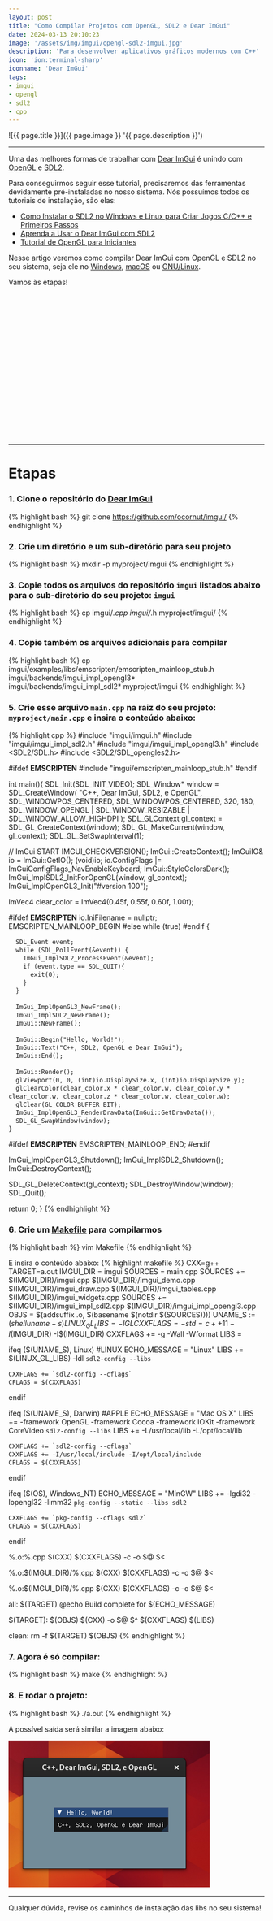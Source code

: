 ```yaml
---
layout: post
title: "Como Compilar Projetos com OpenGL, SDL2 e Dear ImGui"
date: 2024-03-13 20:10:23
image: '/assets/img/imgui/opengl-sdl2-imgui.jpg'
description: 'Para desenvolver aplicativos gráficos modernos com C++'
icon: 'ion:terminal-sharp'
iconname: 'Dear ImGui'
tags:
- imgui
- opengl
- sdl2
- cpp
---
```


![{{ page.title }}]({{ page.image }} '{{ page.description }}')

---

Uma das melhores formas de trabalhar com [Dear ImGui](https://terminalroot.com.br/tags#imgui) é unindo com [OpenGL](https://terminalroot.com.br/tags#opengl) e [SDL2](https://terminalroot.com.br/tags#sdl2).

Para conseguirmos seguir esse tutorial, precisaremos das ferramentas devidamente pré-instaladas no nosso sistema. Nós possuímos todos os tutoriais de instalação, são elas:

+ [Como Instalar o SDL2 no Windows e Linux para Criar Jogos C/C++ e Primeiros Passos](https://terminalroot.com.br/2023/01/como-instalar-o-sdl2-no-windows-e-linux-para-criar-jogos-c-cpp-e-primeiros-passos.html)
+ [Aprenda a Usar o Dear ImGui com SDL2](https://terminalroot.com.br/2023/10/aprenda-a-usar-o-dear-imgui-com-sdl2.html)
+ [Tutorial de OpenGL para Iniciantes](https://terminalroot.com.br/2024/02/tutorial-de-opengl-para-iniciantes.html)

Nesse artigo veremos como compilar Dear ImGui com OpenGL e SDL2 no seu sistema, seja ele no [Windows](https://terminalroot.com.br/tags#windows), [macOS](https://terminalroot.com.br/tags#macos) ou [GNU/Linux](https://terminalroot.com.br/tags#gnulinux).

Vamos às etapas!


<!-- SQUARE - GAMES ROOT -->
<script async src="//pagead2.googlesyndication.com/pagead/js/adsbygoogle.js"></script>
<ins class="adsbygoogle"
style="display:inline-block;width:336px;height:280px"
data-ad-client="ca-pub-2838251107855362"
data-ad-slot="5351066970"></ins>
<script>
(adsbygoogle = window.adsbygoogle || []).push({});
</script>

---

# Etapas

### 1. Clone o repositório do [Dear ImGui](https://terminalroot.com.br/tags#imgui)
{% highlight bash %}
git clone https://github.com/ocornut/imgui/
{% endhighlight %}

### 2. Crie um diretório e um sub-diretório para seu projeto 
{% highlight bash %}
mkdir -p myproject/imgui
{% endhighlight %}

### 3. Copie todos os arquivos do repositório `imgui` listados abaixo para o sub-diretório do seu projeto: `imgui`
{% highlight bash %}
cp imgui/*.cpp imgui/*.h myproject/imgui/
{% endhighlight %}

### 4. Copie também os arquivos adicionais para compilar
{% highlight bash %}
cp imgui/examples/libs/emscripten/emscripten_mainloop_stub.h \
   imgui/backends/imgui_impl_opengl3* \
   imgui/backends/imgui_impl_sdl2* myproject/imgui
{% endhighlight %}

### 5. Crie esse arquivo `main.cpp` na raiz do seu projeto: `myproject/main.cpp` e insira o conteúdo abaixo:
{% highlight cpp %}
#include "imgui/imgui.h"
#include "imgui/imgui_impl_sdl2.h"
#include "imgui/imgui_impl_opengl3.h"
#include <SDL2/SDL.h>
#include <SDL2/SDL_opengles2.h>

#ifdef __EMSCRIPTEN__
#include "imgui/emscripten_mainloop_stub.h"
#endif

int main(){
  SDL_Init(SDL_INIT_VIDEO);
  SDL_Window* window = SDL_CreateWindow(
      "C++, Dear ImGui, SDL2, e OpenGL", 
      SDL_WINDOWPOS_CENTERED, SDL_WINDOWPOS_CENTERED, 
      320, 180, 
      SDL_WINDOW_OPENGL | SDL_WINDOW_RESIZABLE | SDL_WINDOW_ALLOW_HIGHDPI
      );
  SDL_GLContext gl_context = SDL_GL_CreateContext(window);
  SDL_GL_MakeCurrent(window, gl_context);
  SDL_GL_SetSwapInterval(1);

  // ImGui START
  IMGUI_CHECKVERSION();
  ImGui::CreateContext();
  ImGuiIO& io = ImGui::GetIO(); (void)io;
  io.ConfigFlags |= ImGuiConfigFlags_NavEnableKeyboard;
  ImGui::StyleColorsDark();
  ImGui_ImplSDL2_InitForOpenGL(window, gl_context);
  ImGui_ImplOpenGL3_Init("#version 100");

  ImVec4 clear_color = ImVec4(0.45f, 0.55f, 0.60f, 1.00f);

#ifdef __EMSCRIPTEN__
  io.IniFilename = nullptr;
  EMSCRIPTEN_MAINLOOP_BEGIN
#else
    while (true)
#endif
    {

      SDL_Event event;
      while (SDL_PollEvent(&event)) {
        ImGui_ImplSDL2_ProcessEvent(&event);
        if (event.type == SDL_QUIT){
          exit(0);
        }
      }

      ImGui_ImplOpenGL3_NewFrame();
      ImGui_ImplSDL2_NewFrame();
      ImGui::NewFrame();

      ImGui::Begin("Hello, World!");
      ImGui::Text("C++, SDL2, OpenGL e Dear ImGui");
      ImGui::End();

      ImGui::Render();
      glViewport(0, 0, (int)io.DisplaySize.x, (int)io.DisplaySize.y);
      glClearColor(clear_color.x * clear_color.w, clear_color.y * clear_color.w, clear_color.z * clear_color.w, clear_color.w);
      glClear(GL_COLOR_BUFFER_BIT);
      ImGui_ImplOpenGL3_RenderDrawData(ImGui::GetDrawData());
      SDL_GL_SwapWindow(window);
    }
#ifdef __EMSCRIPTEN__
  EMSCRIPTEN_MAINLOOP_END;
#endif

  ImGui_ImplOpenGL3_Shutdown();
  ImGui_ImplSDL2_Shutdown();
  ImGui::DestroyContext();

  SDL_GL_DeleteContext(gl_context);
  SDL_DestroyWindow(window);
  SDL_Quit();

  return 0;
}
{% endhighlight %}

### 6. Crie um [Makefile](https://terminalroot.com.br/tags#make) para compilarmos
{% highlight bash %}
vim Makefile
{% endhighlight %}

E insira o conteúdo abaixo:
{% highlight makefile %}
CXX=g++
TARGET=a.out
IMGUI_DIR = imgui
SOURCES = main.cpp
SOURCES += $(IMGUI_DIR)/imgui.cpp $(IMGUI_DIR)/imgui_demo.cpp $(IMGUI_DIR)/imgui_draw.cpp $(IMGUI_DIR)/imgui_tables.cpp $(IMGUI_DIR)/imgui_widgets.cpp
SOURCES += $(IMGUI_DIR)/imgui_impl_sdl2.cpp $(IMGUI_DIR)/imgui_impl_opengl3.cpp
OBJS = $(addsuffix .o, $(basename $(notdir $(SOURCES))))
UNAME_S := $(shell uname -s)
LINUX_GL_LIBS = -lGL
CXXFLAGS = -std=c++11 -I$(IMGUI_DIR) -I$(IMGUI_DIR)
CXXFLAGS += -g -Wall -Wformat
LIBS =

ifeq ($(UNAME_S), Linux) #LINUX
	ECHO_MESSAGE = "Linux"
	LIBS += $(LINUX_GL_LIBS) -ldl `sdl2-config --libs`

	CXXFLAGS += `sdl2-config --cflags`
	CFLAGS = $(CXXFLAGS)
endif

ifeq ($(UNAME_S), Darwin) #APPLE
	ECHO_MESSAGE = "Mac OS X"
	LIBS += -framework OpenGL -framework Cocoa -framework IOKit -framework CoreVideo `sdl2-config --libs`
	LIBS += -L/usr/local/lib -L/opt/local/lib

	CXXFLAGS += `sdl2-config --cflags`
	CXXFLAGS += -I/usr/local/include -I/opt/local/include
	CFLAGS = $(CXXFLAGS)
endif

ifeq ($(OS), Windows_NT)
    ECHO_MESSAGE = "MinGW"
    LIBS += -lgdi32 -lopengl32 -limm32 `pkg-config --static --libs sdl2`

    CXXFLAGS += `pkg-config --cflags sdl2`
    CFLAGS = $(CXXFLAGS)
endif

%.o:%.cpp
	$(CXX) $(CXXFLAGS) -c -o $@ $<

%.o:$(IMGUI_DIR)/%.cpp
	$(CXX) $(CXXFLAGS) -c -o $@ $<

%.o:$(IMGUI_DIR)/%.cpp
	$(CXX) $(CXXFLAGS) -c -o $@ $<

all: $(TARGET)
	@echo Build complete for $(ECHO_MESSAGE)

$(TARGET): $(OBJS)
	$(CXX) -o $@ $^ $(CXXFLAGS) $(LIBS)

clean:
	rm -f $(TARGET) $(OBJS)
{% endhighlight %}

### 7. Agora é só compilar:
{% highlight bash %}
make
{% endhighlight %}

### 8. E rodar o projeto:
{% highlight bash %}
./a.out
{% endhighlight %}

A possível saída será similar a imagem abaixo:

![Rodando](/assets/img/imgui/gl-sdl2-imgui-cpp.png) 

---

Qualquer dúvida, revise os caminhos de instalação das libs no seu sistema!




